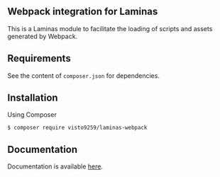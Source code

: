 ## Webpack integration for Laminas

This is a Laminas module to facilitate the loading of scripts and assets generated by
Webpack.

## Requirements

See the content of `composer.json` for dependencies.

## Installation

Using Composer

    $ composer require visto9259/laminas-webpack 

## Documentation

Documentation is available [here](https://visto9259.github.io/laminas-webpack/).
